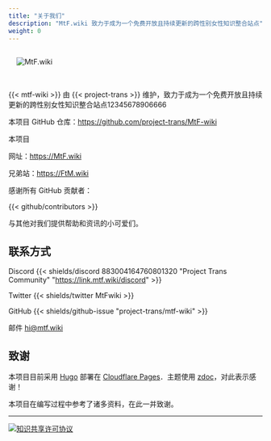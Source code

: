 ```yaml
---
title: "关于我们"
description: "MtF.wiki 致力于成为一个免费开放且持续更新的跨性别女性知识整合站点"
weight: 0
---
```


<link rel="stylesheet" href="https://cdn.jsdelivr.net/npm/bootstrap-icons@1.5.0/font/bootstrap-icons.css">

<img src="/new/mtf-wiki-long.svg" style="background-color:none;border:none;padding:16px 16px 32px" alt="MtF.wiki"/>

{{< mtf-wiki >}} 由 {{< project-trans >}} 维护，致力于成为一个免费开放且持续更新的跨性别女性知识整合站点12345678906666

本项目 <i class="bi bi-github"></i> GitHub 仓库：<https://github.com/project-trans/MtF-wiki>

本项目

<i class="bi bi-link-45deg"></i> 网址：<https://MtF.wiki>

兄弟站：<https://FtM.wiki>

感谢所有 GitHub 贡献者：

{{< github/contributors >}}

与其他对我们提供帮助和资讯的小可爱们。

## 联系方式

Discord {{< shields/discord 883004164760801320 "Project Trans Community" "https://link.mtf.wiki/discord" >}}

Twitter {{< shields/twitter MtFwiki >}}

GitHub {{< shields/github-issue "project-trans/mtf-wiki" >}}

邮件 <hi@mtf.wiki>

## 致谢

本项目目前采用 [Hugo][hugo-url] 部署在 [Cloudflare Pages][pages-url]．主题使用 [zdoc][zdoc-url]，对此表示感谢！

本项目在编写过程中参考了诸多资料，在此一并致谢。

---

[![知识共享许可协议](https://i.creativecommons.org/l/by-sa/4.0/88x31.png)](https://creativecommons.org/licenses/by-sa/4.0/)

[hugo-url]: https://github.com/gohugoio/hugo
[zdoc-url]: https://github.com/zzossig/hugo-theme-zdoc
[pages-url]: https://pages.cloudflare.com
